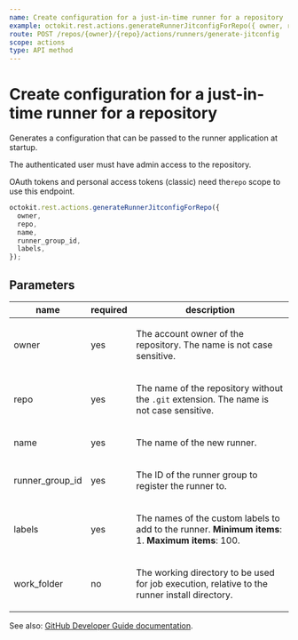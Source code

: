 ```yaml
---
name: Create configuration for a just-in-time runner for a repository
example: octokit.rest.actions.generateRunnerJitconfigForRepo({ owner, repo, name, runner_group_id, labels })
route: POST /repos/{owner}/{repo}/actions/runners/generate-jitconfig
scope: actions
type: API method
---
```


# Create configuration for a just-in-time runner for a repository

Generates a configuration that can be passed to the runner application at startup.

The authenticated user must have admin access to the repository.

OAuth tokens and personal access tokens (classic) need the`repo` scope to use this endpoint.

```js
octokit.rest.actions.generateRunnerJitconfigForRepo({
  owner,
  repo,
  name,
  runner_group_id,
  labels,
});
```

## Parameters

<table>
  <thead>
    <tr>
      <th>name</th>
      <th>required</th>
      <th>description</th>
    </tr>
  </thead>
  <tbody>
    <tr><td>owner</td><td>yes</td><td>

The account owner of the repository. The name is not case sensitive.

</td></tr>
<tr><td>repo</td><td>yes</td><td>

The name of the repository without the `.git` extension. The name is not case sensitive.

</td></tr>
<tr><td>name</td><td>yes</td><td>

The name of the new runner.

</td></tr>
<tr><td>runner_group_id</td><td>yes</td><td>

The ID of the runner group to register the runner to.

</td></tr>
<tr><td>labels</td><td>yes</td><td>

The names of the custom labels to add to the runner. **Minimum items**: 1. **Maximum items**: 100.

</td></tr>
<tr><td>work_folder</td><td>no</td><td>

The working directory to be used for job execution, relative to the runner install directory.

</td></tr>
  </tbody>
</table>

See also: [GitHub Developer Guide documentation](https://docs.github.com/rest/actions/self-hosted-runners#create-configuration-for-a-just-in-time-runner-for-a-repository).
